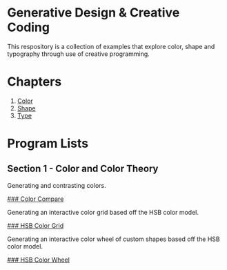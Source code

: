 # Generative Design & Creative Coding

This respository is a collection of examples that explore color, shape and typography through use of creative programming.

# Chapters

1. [Color](01_Colors/)
2. [Shape](02_Shape/)
3. [Type](03_Typography/)

# Program Lists

## Section 1 - Color and Color Theory

Generating and contrasting colors.

[### Color Compare](01_Colors/01_colorSquare/build/)

Generating an interactive color grid based off the HSB color model.

[### HSB Color Grid](01_Colors/02_colorGrid/build/)

Generating an interactive color wheel of custom shapes based off the HSB color model.

[### HSB Color Wheel](01_Colors/03_segmentTriangles/build/)
